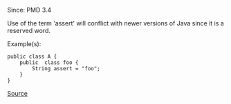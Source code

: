Since: PMD 3.4

Use of the term 'assert' will conflict with newer versions of Java since it is a reserved word.

Example(s):
```
public class A {
	public  class foo {
		String assert = "foo";
	}
}
```

[Source](https://pmd.github.io/pmd-5.6.1/pmd-java/rules/java/migrating.html#AvoidAssertAsIdentifier)
